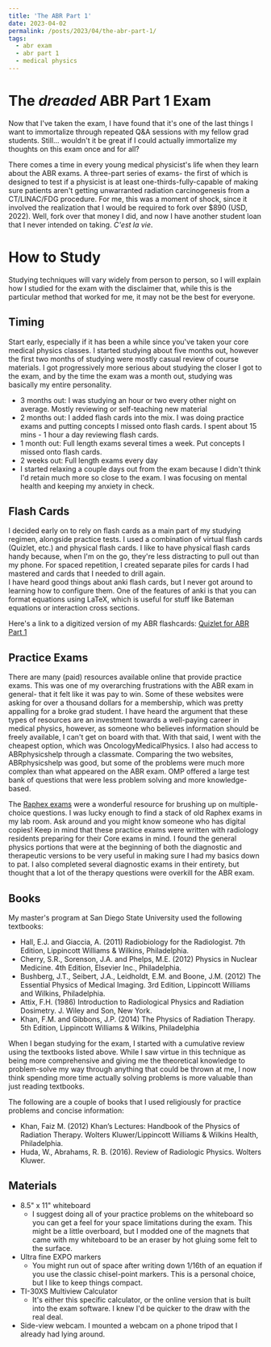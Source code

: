 ```yaml
---
title: 'The ABR Part 1'
date: 2023-04-02
permalink: /posts/2023/04/the-abr-part-1/
tags:
  - abr exam
  - abr part 1
  - medical physics
---
```


The *dreaded* ABR Part 1 Exam
======
Now that I've taken the exam, I have found that it's one of the last things I want to immortalize through repeated Q&A sessions with my fellow grad students. Still... wouldn't it be great if I could actually immortalize my thoughts on this exam once and for all?

There comes a time in every young medical physicist's life when they learn about the ABR exams. A three-part series of exams- the first of which is designed to test if a physicist is at least one-thirds-fully-capable of making sure patients aren't getting unwarranted radiation carcinogenesis from a CT/LINAC/FDG procedure. For me, this was a moment of shock, since it involved the realization that I would be required to fork over $890 (USD, 2022). Well, fork over that money I did, and now I have another student loan that I never intended on taking. *C'est la vie*.

How to Study
=====

Studying techniques will vary widely from person to person, so I will explain how I studied for the exam with the disclaimer that, while this is the particular method that worked for me, it may not be the best for everyone. 

## Timing
Start early, especially if it has been a while since you've taken your core medical physics classes. I started studying about five months out, however the first two months of studying were mostly casual review of course materials. I got progressively more serious about studying the closer I got to the exam, and by the time the exam was a month out, studying was basically my entire personality.  
* 3 months out: I was studying an hour or two every other night on average. Mostly reviewing or self-teaching new material
* 2 months out: I added flash cards into the mix. I was doing practice exams and putting concepts I missed onto flash cards. I spent about 15 mins - 1 hour a day reviewing flash cards. 
* 1 month out: Full length exams several times a week. Put concepts I missed onto flash cards. 
* 2 weeks out: Full length exams every day
* I started relaxing a couple days out from the exam because I didn't think I'd retain much more so close to the exam. I was focusing on mental health and keeping my anxiety in check. 

## Flash Cards
I decided early on to rely on flash cards as a main part of my studying regimen, alongside practice tests. I used a combination of virtual flash cards (Quizlet, etc.) and physical flash cards. I like to have physical flash cards handy because, when I'm on the go, they're less distracting to pull out than my phone. For spaced repetition, I created separate piles for cards I had mastered and cards that I needed to drill again.  
I have heard good things about anki flash cards, but I never got around to learning how to configure them. One of the features of anki is that you can format equations using LaTeX, which is useful for stuff like Bateman equations or interaction cross sections.  

Here's a link to a digitized version of my ABR flashcards: [Quizlet for ABR Part 1](https://quizlet.com/_dbmqyb?x=1jqt&i=4j7a8d)

## Practice Exams
There are many (paid) resources available online that provide practice exams. This was one of my overarching frustrations with the ABR exam in general- that it felt like it was pay to win. Some of these websites were asking for over a thousand dollars for a membership, which was pretty appalling for a broke grad student. I have heard the argument that these types of resources are an investment towards a well-paying career in medical physics, however, as someone who believes information should be freely available, I can't get on board with that. With that said, I went with the cheapest option, which was OncologyMedicalPhysics. I also had access to ABRphysicshelp through a classmate. Comparing the two websites, ABRphysicshelp was good, but some of the problems were much more complex than what appeared on the ABR exam. OMP offered a large test bank of questions that were less problem solving and more knowledge-based.
  
The [Raphex exams](https://medicalphysics.org/SimpleCMS.php?content=booklist.php&category=raphex) were a wonderful resource for brushing up on multiple-choice questions. I was lucky enough to find a stack of old Raphex exams in my lab room. Ask around and you might know someone who has digital copies! Keep in mind that these practice exams were written with radiology residents preparing for their Core exams in mind. I found the general physics portions that were at the beginning of both the diagnostic and therapeutic versions to be very useful in making sure I had my basics down to pat. I also completed several diagnostic exams in their entirety, but thought that a lot of the therapy questions were overkill for the ABR exam. 

## Books
My master's program at San Diego State University used the following textbooks:
* Hall, E.J. and Giaccia, A. (2011) Radiobiology for the Radiologist. 7th Edition, Lippincott Williams & Wilkins, Philadelphia. 
* Cherry, S.R., Sorenson, J.A. and Phelps, M.E. (2012) Physics in Nuclear Medicine. 4th Edition, Elsevier Inc., Philadelphia. 
* Bushberg, J.T., Seibert, J.A., Leidholdt, E.M. and Boone, J.M. (2012) The Essential Physics of Medical Imaging. 3rd Edition, Lippincott Williams and Wilkins, Philadelphia. 
* Attix, F.H. (1986) Introduction to Radiological Physics and Radiation Dosimetry. J. Wiley and Son, New York.
* Khan, F.M. and Gibbons, J.P. (2014) The Physics of Radiation Therapy. 5th Edition, Lippincott Williams & Wilkins, Philadelphia

When I began studying for the exam, I started with a cumulative review using the textbooks listed above. While I saw virtue in this technique as being more comprehensive and giving me the theoretical knowledge to problem-solve my way through anything that could be thrown at me, I now think spending more time actually solving problems is more valuable than just reading textbooks. 

The following are a couple of books that I used religiously for practice problems and concise information:
* Khan, Faiz M. (2012) Khan’s Lectures: Handbook of the Physics of Radiation Therapy. Wolters Kluwer/Lippincott Williams & Wilkins Health, Philadelphia. 
* Huda, W., Abrahams, R. B. (2016). Review of Radiologic Physics. Wolters Kluwer. 

## Materials
* 8.5" x 11" whiteboard
  * I suggest doing all of your practice problems on the whiteboard so you can get a feel for your space limitations during the exam. This might be a little overboard, but I modded one of the magnets that came with my whiteboard to be an eraser by hot gluing some felt to the surface. 
* Ultra fine EXPO markers
  * You might run out of space after writing down 1/16th of an equation if you use the classic chisel-point markers. This is a personal choice, but I like to keep things compact. 
* TI-30XS Multiview Calculator
  * It's either this specific calculator, or the online version that is built into the exam software. I knew I'd be quicker to the draw with the real deal. 
* Side-view webcam. I mounted a webcam on a phone tripod that I already had lying around. 